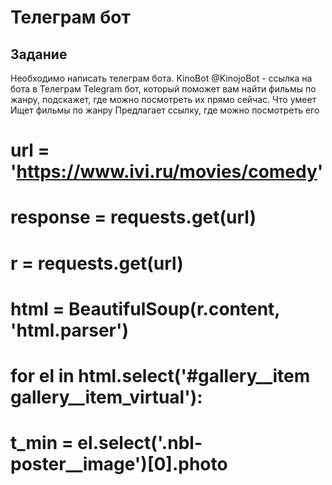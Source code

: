 # Телеграм бот

## Задание
Необходимо написать телеграм бота. 
KinoBot
@KinojoBot - ссылка на бота в Телеграм
Telegram бот, который поможет вам найти фильмы по жанру, подскажет, где можно посмотреть их прямо сейчас.
Что умеет 
Ищет фильмы по жанру
Предлагает ссылку, где можно посмотреть его


# url = 'https://www.ivi.ru/movies/comedy'
# response = requests.get(url)
# r = requests.get(url)
# html = BeautifulSoup(r.content, 'html.parser')
# for el in html.select('#gallery__item gallery__item_virtual'):
#     t_min = el.select('.nbl-poster__image')[0].photo